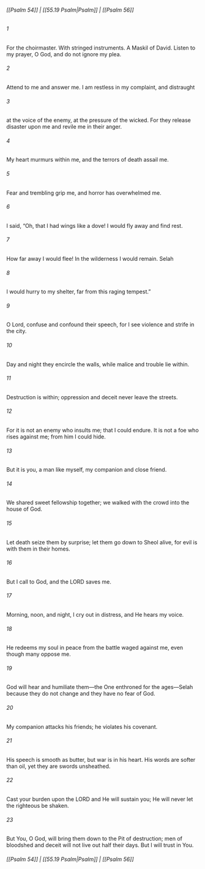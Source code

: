 
###### [[Psalm 54]] | [[55.19 Psalm|Psalm]] | [[Psalm 56]]

###### 1
For the choirmaster. With stringed instruments. A Maskil of David. Listen to my prayer, O God, and do not ignore my plea.
###### 2
Attend to me and answer me. I am restless in my complaint, and distraught
###### 3
at the voice of the enemy, at the pressure of the wicked. For they release disaster upon me and revile me in their anger.
###### 4
My heart murmurs within me, and the terrors of death assail me.
###### 5
Fear and trembling grip me, and horror has overwhelmed me.
###### 6
I said, “Oh, that I had wings like a dove! I would fly away and find rest.
###### 7
How far away I would flee! In the wilderness I would remain. Selah
###### 8
I would hurry to my shelter, far from this raging tempest.”
###### 9
O Lord, confuse and confound their speech, for I see violence and strife in the city.
###### 10
Day and night they encircle the walls, while malice and trouble lie within.
###### 11
Destruction is within; oppression and deceit never leave the streets.
###### 12
For it is not an enemy who insults me; that I could endure. It is not a foe who rises against me; from him I could hide.
###### 13
But it is you, a man like myself, my companion and close friend.
###### 14
We shared sweet fellowship together; we walked with the crowd into the house of God.
###### 15
Let death seize them by surprise; let them go down to Sheol alive, for evil is with them in their homes.
###### 16
But I call to God, and the LORD saves me.
###### 17
Morning, noon, and night, I cry out in distress, and He hears my voice.
###### 18
He redeems my soul in peace from the battle waged against me, even though many oppose me.
###### 19
God will hear and humiliate them—the One enthroned for the ages—Selah because they do not change and they have no fear of God.
###### 20
My companion attacks his friends; he violates his covenant.
###### 21
His speech is smooth as butter, but war is in his heart. His words are softer than oil, yet they are swords unsheathed.
###### 22
Cast your burden upon the LORD and He will sustain you; He will never let the righteous be shaken.
###### 23
But You, O God, will bring them down to the Pit of destruction; men of bloodshed and deceit will not live out half their days. But I will trust in You.

###### [[Psalm 54]] | [[55.19 Psalm|Psalm]] | [[Psalm 56]]
